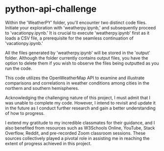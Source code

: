 # python-api-challenge

Within the 'WeatherPY' folder, you'll encounter two distinct code files. Initiate your exploration with 'weatherpy.ipynb,' and subsequently proceed to 'vacationpy.ipynb.' It is crucial to execute 'weatherpy.ipynb' first as it loads a CSV file, a prerequisite for the seamless continuation of 'vacationpy.ipynb.'

All the files generated by 'weatherpy.ipynb' will be stored in the 'output' folder. Although the folder currently contains output files, you have the option to delete them if you wish to observe the files being outputted as you run the code.

This code utilizes the OpenWeatherMap API to examine and illustrate comparisons and correlations in weather conditions among cities in the northern and southern hemispheres.

Acknowledging the challenging nature of this project, I must admit that I was unable to complete my code. However, I intend to revisit and update it in the future as I conduct further research and gain a better understanding of how to progress.

I extend my gratitude to my incredible classmates for their guidance, and I also benefited from resources such as W3Schools Online, YouTube, Stack Overflow, Reddit, and pre-recorded Zoom classroom sessions. These sources collectively played a pivotal role in assisting me in reaching the extent of progress achieved in this project.
